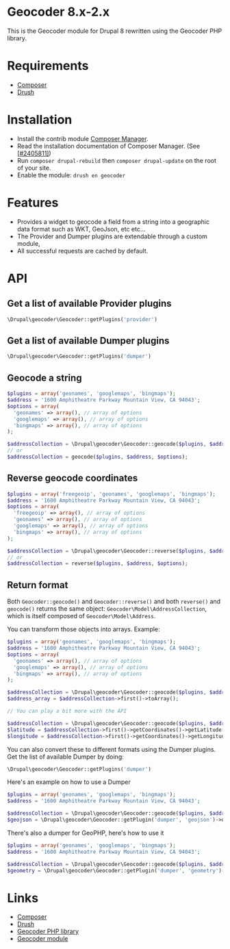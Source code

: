 # Geocoder 8.x-2.x

This is the Geocoder module for Drupal 8 rewritten using the Geocoder PHP library.

# Requirements
* [Composer](https://getcomposer.org/)
* [Drush](http://drush.org)

# Installation
* Install the contrib module [Composer Manager](https://www.drupal.org/project/composer_manager).
* Read the installation documentation of Composer Manager. (See [[#2405811]](https://www.drupal.org/node/2405811))
* Run ```composer drupal-rebuild``` then ```composer drupal-update``` on the root of your site.
* Enable the module: ```drush en geocoder```

# Features
* Provides a widget to geocode a field from a string into a geographic data format such as WKT, GeoJson, etc etc...
* The Provider and Dumper plugins are extendable through a custom module,
* All successful requests are cached by default.

# API

## Get a list of available Provider plugins

```php
\Drupal\geocoder\Geocoder::getPlugins('provider')
```

## Get a list of available Dumper plugins

```php
\Drupal\geocoder\Geocoder::getPlugins('dumper')
```

## Geocode a string

```php
$plugins = array('geonames', 'googlemaps', 'bingmaps');
$address = '1600 Amphitheatre Parkway Mountain View, CA 94043';
$options = array(
  'geonames' => array(), // array of options
  'googlemaps' => array(), // array of options
  'bingmaps' => array(), // array of options
);

$addressCollection = \Drupal\geocoder\Geocoder::geocode($plugins, $address, $options);
// or
$addressCollection = geocode($plugins, $address, $options);
```

## Reverse geocode coordinates

```php
$plugins = array('freegeoip', 'geonames', 'googlemaps', 'bingmaps');
$address = '1600 Amphitheatre Parkway Mountain View, CA 94043';
$options = array(
  'freegeoip' => array(), // array of options
  'geonames' => array(), // array of options
  'googlemaps' => array(), // array of options
  'bingmaps' => array(), // array of options
);

$addressCollection = \Drupal\geocoder\Geocoder::reverse($plugins, $address, $options);
// or
$addressCollection = reverse($plugins, $address, $options);
```

## Return format

Both ```Geocoder::geocode()``` and ```Geocoder::reverse()``` and both ```reverse()``` and ```geocode()``` returns the same object: ```Geocoder\Model\AddressCollection```, which is itself composed of ```Geocoder\Model\Address```.

You can transform those objects into arrays. Example:

```php
$plugins = array('geonames', 'googlemaps', 'bingmaps');
$address = '1600 Amphitheatre Parkway Mountain View, CA 94043';
$options = array(
  'geonames' => array(), // array of options
  'googlemaps' => array(), // array of options
  'bingmaps' => array(), // array of options
);

$addressCollection = \Drupal\geocoder\Geocoder::geocode($plugins, $address, $options);
$address_array = $addressCollection->first()->toArray();

// You can play a bit more with the API

$addressCollection = \Drupal\geocoder\Geocoder::geocode($plugins, $address, $options);
$latitude = $addressCollection->first()->getCoordinates()->getLatitude();
$longitude = $addressCollection->first()->getCoordinates()->getLongitude();
```

You can also convert these to different formats using the Dumper plugins.
Get the list of available Dumper by doing:

```php
\Drupal\geocoder\Geocoder::getPlugins('dumper')
```

Here's an example on how to use a Dumper

```php
$plugins = array('geonames', 'googlemaps', 'bingmaps');
$address = '1600 Amphitheatre Parkway Mountain View, CA 94043';

$addressCollection = \Drupal\geocoder\Geocoder::geocode($plugins, $address);
$geojson = \Drupal\geocoder\Geocoder::getPlugin('dumper', 'geojson')->dump($addressCollection->first());
```

There's also a dumper for GeoPHP, here's how to use it

```php
$plugins = array('geonames', 'googlemaps', 'bingmaps');
$address = '1600 Amphitheatre Parkway Mountain View, CA 94043';

$addressCollection = \Drupal\geocoder\Geocoder::geocode($plugins, $address);
$geometry = \Drupal\geocoder\Geocoder::getPlugin('dumper', 'geometry')->dump($addressCollection->first());
```

# Links
* [Composer](https://getcomposer.org/)
* [Drush](http://drush.org)
* [Geocoder PHP library](http://geocoder-php.org/)
* [Geocoder module](https://www.drupal.org/project/geocoder)

